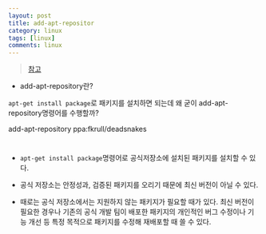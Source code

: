 ```yaml
---
layout: post
title: add-apt-repositor
category: linux
tags: [linux]
comments: linux
---
```


> [참고](https://wnw1005.tistory.com/365)


- add-apt-repository란?

`apt-get install package`로 패키지를 설치하면 되는데 왜 굳이 add-apt-repository명령어를 수행할까?

add-apt-repository ppa:fkrull/deadsnakes

#

- `apt-get install package`명령어로 공식저장소에 설치된 패키지를 설치할 수 있다.

- 공식 저장소는 안정성과, 검증된 패키지를 오리기 때문에 최신 버전이 아닐 수 있다.

- 때로는 공식 저장소에서는 지원하지 않는 패키지가 필요할 때가 있다. 최신 버전이 필요한 경우나 기존의 공식 개발 팀이 배포한 패키지의 개인적인 버그 수정이나 기능 개선 등 특정 목적으로 패키지를 수정해 재배포할 때 쓸 수 있다.
